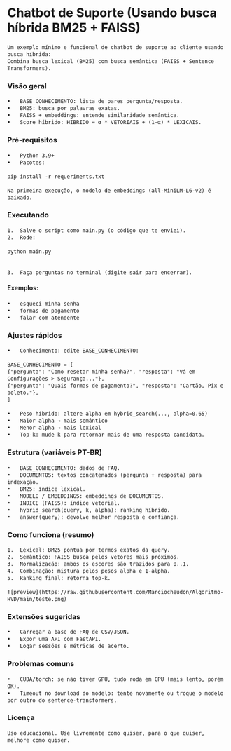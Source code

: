 # Chatbot de Suporte (Usando busca híbrida BM25 + FAISS)

    Um exemplo mínimo e funcional de chatbot de suporte ao cliente usando busca híbrida:
    Combina busca lexical (BM25) com busca semântica (FAISS + Sentence Transformers).

### Visão geral
	•	BASE_CONHECIMENTO: lista de pares pergunta/resposta.
	•	BM25: busca por palavras exatas.
	•	FAISS + embeddings: entende similaridade semântica.
	•	Score híbrido: HIBRIDO = α * VETORIAIS + (1-α) * LEXICAIS.

### Pré-requisitos
	•	Python 3.9+
	•	Pacotes:

    pip install -r requeriments.txt

    Na primeira execução, o modelo de embeddings (all-MiniLM-L6-v2) é baixado.

### Executando
	1.	Salve o script como main.py (o código que te enviei).
	2.	Rode:

    python main.py


	3.	Faça perguntas no terminal (digite sair para encerrar).
#### Exemplos:
	•	esqueci minha senha
	•	formas de pagamento
	•	falar com atendente

### Ajustes rápidos
	•	Conhecimento: edite BASE_CONHECIMENTO:

    BASE_CONHECIMENTO = [
    {"pergunta": "Como resetar minha senha?", "resposta": "Vá em Configurações > Segurança..."},
    {"pergunta": "Quais formas de pagamento?", "resposta": "Cartão, Pix e boleto."},
    ]

	•	Peso híbrido: altere alpha em hybrid_search(..., alpha=0.65)
	•	Maior alpha → mais semântico
	•	Menor alpha → mais lexical
	•	Top-k: mude k para retornar mais de uma resposta candidata.

### Estrutura (variáveis PT-BR)
	•	BASE_CONHECIMENTO: dados de FAQ.
	•	DOCUMENTOS: textos concatenados (pergunta + resposta) para indexação.
	•	BM25: índice lexical.
	•	MODELO / EMBEDDINGS: embeddings de DOCUMENTOS.
	•	INDICE (FAISS): índice vetorial.
	•	hybrid_search(query, k, alpha): ranking híbrido.
	•	answer(query): devolve melhor resposta e confiança.

### Como funciona (resumo)
	1.	Lexical: BM25 pontua por termos exatos da query.
	2.	Semântico: FAISS busca pelos vetores mais próximos.
	3.	Normalização: ambos os escores são trazidos para 0..1.
	4.	Combinação: mistura pelos pesos alpha e 1-alpha.
	5.	Ranking final: retorna top-k.

    ![preview](https://raw.githubusercontent.com/Marciocheudon/Algoritmo-HVD/main/teste.png)

### Extensões sugeridas
	•	Carregar a base de FAQ de CSV/JSON.
	•	Expor uma API com FastAPI.
	•	Logar sessões e métricas de acerto.

### Problemas comuns
	•	CUDA/torch: se não tiver GPU, tudo roda em CPU (mais lento, porém OK).
	•	Timeout no download do modelo: tente novamente ou troque o modelo por outro do sentence-transformers.

### Licença

    Uso educacional. Use livremente como quiser, para o que quiser, melhore como quiser.
